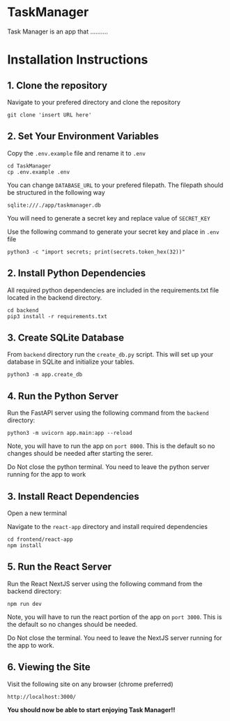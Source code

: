 # TaskManager

Task Manager is an app that ..........

# Installation Instructions 

## 1. Clone the repository
Navigate to your prefered directory and clone the repository
```
git clone 'insert URL here'
```
## 2. Set Your Environment Variables
Copy the `.env.example` file and rename it to `.env`
```
cd TaskManager
cp .env.example .env
```

You can change `DATABASE_URL` to your prefered filepath. The filepath should be structured in the following way

```
sqlite:///./app/taskmanager.db
```

You will need to generate a secret key and replace value of `SECRET_KEY`

Use the following command to generate your secret key and place in `.env` file
```
python3 -c "import secrets; print(secrets.token_hex(32))"
```

## 2. Install Python Dependencies
All required python dependencies are included in the requirements.txt file located in the backend directory.
```
cd backend
pip3 install -r requirements.txt
```
## 3. Create SQLite Database
From `backend` directory run the `create_db.py` script. This will set up your database in SQLite and initialize your tables. 
```
python3 -m app.create_db
```
## 4. Run the Python Server
Run the FastAPI server using the following command from the `backend` directory:

```
python3 -m uvicorn app.main:app --reload
```

Note, you will have to run the app on `port 8000`. This is the default so no changes should be needed after starting the serer. 

Do Not close the python terminal. You need to leave the python server running for the app to work

## 3. Install React Dependencies
Open a new terminal

Navigate to the `react-app` directory and install required dependencies
```
cd frontend/react-app
npm install
```

## 5. Run the React Server
Run the React NextJS server using the following command from the backend directory:

```
npm run dev
```
Note, you will have to run the react portion of the app on `port 3000`. This is the default so no changes should be needed.

Do Not close the terminal. You need to leave the NextJS server running for the app to work.

## 6. Viewing the Site
Visit the following site on any browser (chrome preferred)
```
http://localhost:3000/
```

**You should now be able to start enjoying Task Manager!!**
